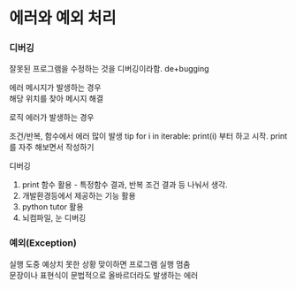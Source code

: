 # 에러와 예외 처리

### 디버깅
잘못된 프로그램을 수정하는 것을 디버깅이라함. de+bugging

에러 메시지가 발생하는 경우  
해당 위치를 찾아 메시지 해결

로직 에러가 발생하는 경우  

조건/반복, 함수에서 에러 많이 발생
tip
for i in iterable:
    print(i) 부터 하고 시작.
print를 자주 해보면서 작성하기

디버깅
1. print 함수 활용 - 특정함수 결과, 반복 조건 결과 등 나눠서 생각.
2. 개발환경등에서 제공하는 기능 활용
3. python tutor 활용
4. 뇌컴파일, 눈 디버깅


### 예외(Exception)
실행 도중 예상치 못한 상황 맞이하면 프로그램 실행 멈춤  
문장이나 표현식이 문법적으로 올바르더라도 발생하는 에러


